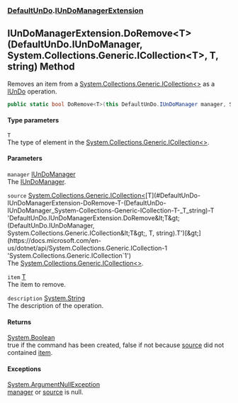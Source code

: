 ### [DefaultUnDo](./DefaultUnDo.md 'DefaultUnDo').[IUnDoManagerExtension](./DefaultUnDo-IUnDoManagerExtension.md 'DefaultUnDo.IUnDoManagerExtension')
## IUnDoManagerExtension.DoRemove&lt;T&gt;(DefaultUnDo.IUnDoManager, System.Collections.Generic.ICollection&lt;T&gt;, T, string) Method
Removes an item from a [System.Collections.Generic.ICollection&lt;&gt;](https://docs.microsoft.com/en-us/dotnet/api/System.Collections.Generic.ICollection-1 'System.Collections.Generic.ICollection`1') as a [IUnDo](./DefaultUnDo-IUnDo.md 'DefaultUnDo.IUnDo') operation.  
```csharp
public static bool DoRemove<T>(this DefaultUnDo.IUnDoManager manager, System.Collections.Generic.ICollection<T> source, T item, string description=null);
```
#### Type parameters
<a name='DefaultUnDo-IUnDoManagerExtension-DoRemove-T-(DefaultUnDo-IUnDoManager_System-Collections-Generic-ICollection-T-_T_string)-T'></a>
`T`  
The type of element in the [System.Collections.Generic.ICollection&lt;&gt;](https://docs.microsoft.com/en-us/dotnet/api/System.Collections.Generic.ICollection-1 'System.Collections.Generic.ICollection`1').  
  
#### Parameters
<a name='DefaultUnDo-IUnDoManagerExtension-DoRemove-T-(DefaultUnDo-IUnDoManager_System-Collections-Generic-ICollection-T-_T_string)-manager'></a>
`manager` [IUnDoManager](./DefaultUnDo-IUnDoManager.md 'DefaultUnDo.IUnDoManager')  
The [IUnDoManager](./DefaultUnDo-IUnDoManager.md 'DefaultUnDo.IUnDoManager').  
  
<a name='DefaultUnDo-IUnDoManagerExtension-DoRemove-T-(DefaultUnDo-IUnDoManager_System-Collections-Generic-ICollection-T-_T_string)-source'></a>
`source` [System.Collections.Generic.ICollection&lt;](https://docs.microsoft.com/en-us/dotnet/api/System.Collections.Generic.ICollection-1 'System.Collections.Generic.ICollection`1')[T](#DefaultUnDo-IUnDoManagerExtension-DoRemove-T-(DefaultUnDo-IUnDoManager_System-Collections-Generic-ICollection-T-_T_string)-T 'DefaultUnDo.IUnDoManagerExtension.DoRemove&lt;T&gt;(DefaultUnDo.IUnDoManager, System.Collections.Generic.ICollection&lt;T&gt;, T, string).T')[&gt;](https://docs.microsoft.com/en-us/dotnet/api/System.Collections.Generic.ICollection-1 'System.Collections.Generic.ICollection`1')  
The [System.Collections.Generic.ICollection&lt;&gt;](https://docs.microsoft.com/en-us/dotnet/api/System.Collections.Generic.ICollection-1 'System.Collections.Generic.ICollection`1').  
  
<a name='DefaultUnDo-IUnDoManagerExtension-DoRemove-T-(DefaultUnDo-IUnDoManager_System-Collections-Generic-ICollection-T-_T_string)-item'></a>
`item` [T](#DefaultUnDo-IUnDoManagerExtension-DoRemove-T-(DefaultUnDo-IUnDoManager_System-Collections-Generic-ICollection-T-_T_string)-T 'DefaultUnDo.IUnDoManagerExtension.DoRemove&lt;T&gt;(DefaultUnDo.IUnDoManager, System.Collections.Generic.ICollection&lt;T&gt;, T, string).T')  
The item to remove.  
  
<a name='DefaultUnDo-IUnDoManagerExtension-DoRemove-T-(DefaultUnDo-IUnDoManager_System-Collections-Generic-ICollection-T-_T_string)-description'></a>
`description` [System.String](https://docs.microsoft.com/en-us/dotnet/api/System.String 'System.String')  
The description of the operation.  
  
#### Returns
[System.Boolean](https://docs.microsoft.com/en-us/dotnet/api/System.Boolean 'System.Boolean')  
true if the command has been created, false if not because [source](#DefaultUnDo-IUnDoManagerExtension-DoRemove-T-(DefaultUnDo-IUnDoManager_System-Collections-Generic-ICollection-T-_T_string)-source 'DefaultUnDo.IUnDoManagerExtension.DoRemove&lt;T&gt;(DefaultUnDo.IUnDoManager, System.Collections.Generic.ICollection&lt;T&gt;, T, string).source') did not contained [item](#DefaultUnDo-IUnDoManagerExtension-DoRemove-T-(DefaultUnDo-IUnDoManager_System-Collections-Generic-ICollection-T-_T_string)-item 'DefaultUnDo.IUnDoManagerExtension.DoRemove&lt;T&gt;(DefaultUnDo.IUnDoManager, System.Collections.Generic.ICollection&lt;T&gt;, T, string).item').  
#### Exceptions
[System.ArgumentNullException](https://docs.microsoft.com/en-us/dotnet/api/System.ArgumentNullException 'System.ArgumentNullException')  
[manager](#DefaultUnDo-IUnDoManagerExtension-DoRemove-T-(DefaultUnDo-IUnDoManager_System-Collections-Generic-ICollection-T-_T_string)-manager 'DefaultUnDo.IUnDoManagerExtension.DoRemove&lt;T&gt;(DefaultUnDo.IUnDoManager, System.Collections.Generic.ICollection&lt;T&gt;, T, string).manager') or [source](#DefaultUnDo-IUnDoManagerExtension-DoRemove-T-(DefaultUnDo-IUnDoManager_System-Collections-Generic-ICollection-T-_T_string)-source 'DefaultUnDo.IUnDoManagerExtension.DoRemove&lt;T&gt;(DefaultUnDo.IUnDoManager, System.Collections.Generic.ICollection&lt;T&gt;, T, string).source') is null.  
